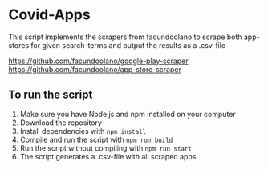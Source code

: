 # Covid-Apps

This script implements the scrapers from facundoolano to scrape both app-stores for given search-terms and output the results as a .csv-file

https://github.com/facundoolano/google-play-scraper
https://github.com/facundoolano/app-store-scraper

## To run the script

1. Make sure you have Node.js and npm installed on your computer
2. Download the repository
3. Install dependencies with `npm install`
4. Compile and run the script with `npm run build`
5. Run the script without compiling with `npm run start`
6. The script generates a .csv-file with all scraped apps

